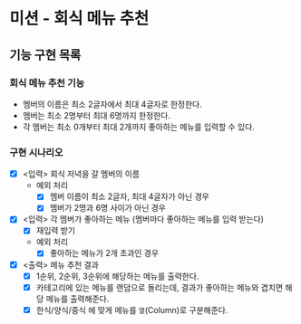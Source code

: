 # 미션 - 회식 메뉴 추천

## 기능 구현 목록

### 회식 메뉴 추천 기능

- 멤버의 이름은 최소 2글자에서 최대 4글자로 한정한다.
- 멤버는 최소 2명부터 최대 6명까지 한정한다.
- 각 멤버는 최소 0개부터 최대 2개까지 좋아하는 메뉴를 입력할 수 있다.

### 구현 시나리오

- [x] <입력>  회식 저녁을 갈 멤버의 이름
  - 예외 처리
    - [x] 멤버 이름이 최소 2글자, 최대 4글자가 아닌 경우
    - [x] 멤버가 2명과 6명 사이가 아닌 경우

- [x] <입력> 각 멤버가 좋아하는 메뉴 (멤버마다 좋아하는 메뉴를 입력 받는다)
   - [x] 재입력 받기
   - 예외 처리
     - [x] 좋아하는 메뉴가 2개 초과인 경우

- [x] <출력> 메뉴 추천 결과
  - [x] 1순위, 2순위, 3순위에 해당하는 메뉴를 출력한다.
  - [x] 카테고리에 있는 메뉴를 랜덤으로 돌리는데, 결과가 좋아하는 메뉴와 겹치면 해당 메뉴를 출력해준다.
  - [x] 한식/양식/중식 에 맞게 메뉴를 `열`(Column)로 구분해준다.
